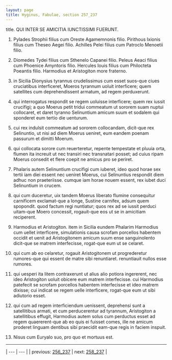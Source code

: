 ```yaml
---
layout: page
title: Hyginus, Fabulae, section 257_237
---
```


title. QUI INTER SE AMICITIA IUNCTISSIMI FUERUNT.



1. Pylades Strophii filius cum Oreste Agamemnonis filio. Pirithous Ixionis filius cum Theseo Aegei filio. Achilles Pelei filius cum Patroclo Menoetii filio.



2. Diomedes Tydei filius cum Sthenelo Capanei filio. Peleus Aeaci filius cum Phoenice Amyntoris filio. Hercules Iouis filius cum Philocteta Poeantis filio. Harmodius et Aristogiton more fraterno.



3. in Sicilia Dionysius tyrannus crudelissimus cum esset suos-que ciues cruciatibus interficeret, Moeros tyrannum uoluit interficere; quem satellites cum deprehendissent armatum, ad regem perduxerunt.



4. qui interrogatus respondit se regem uoluisse interficere; quem rex iussit crucifigi; a quo Moerus petit tridui commeatum ut sororem suam nuptui collocaret, et daret tyranno Selinuntium amicum suum et sodalem qui sponderet eum tertio die uenturum.



5. cui rex indulsit commeatum ad sororem collocandam, dicit-que rex Selinuntio, ut nisi ad diem Moerus ueniret, eum eandem poenam passurum et dimitti Moerum.



6. qui collocata sorore cum reuerteretur, repente tempestate et pluuia orta, flumen ita increuit ut nec transiri nec transnatari posset; ad cuius ripam Moerus consedit et flere coepit ne amicus pro se periret.



7. Phalaris autem Selinuntium crucifigi cum iuberet, ideo quod horae sex tertii iam diei essent nec ueniret Moerus, cui Selinuntius respondit diem adhuc non praeteriisse. cumque iam horae nouem essent, rex iubet duci Selinuntium in crucem.



8. qui cum duceretur, uix tandem Moerus liberato flumine consequitur carnificem exclamat-que a longe, Sustine carnifex, adsum quem spopondit. quod factum regi nuntiatur; quos rex ad se iussit perduci uitam-que Moero concessit, rogauit-que eos ut se in amicitiam reciperent.



9. Harmodius et Aristogiton. item in Sicilia eundem Phalarim Harmodius cum uellet interficere, simulationis causa scrofam porcellos habentem occidit et uenit ad Aristogitonem amicum suum ense sanguinolento dicit-que se matrem interfecisse, rogat-que eum ut se celaret.



10. qui cum ab eo celaretur, rogauit Aristogitonem ut progrederetur rumores-que qui essent de matre sibi renuntiaret. renuntiauit nullos esse rumores.



11. qui uesperi ita litem contraxerunt ut alius alio potiora ingererent, nec ideo Aristogiton uoluit obicere eum matrem interfecisse. cui Harmodius patefecit se scrofam porcellos habentem interfecisse et ideo matrem dixisse; cui indicat se regem uelle interficere, rogat-que eum ut sibi adiutorio esset.



12. qui cum ad regem interficiendum uenissent, deprehensi sunt a satellitibus armati, et cum perducerentur ad tyrannum, Aristogiton a satellitibus effugit, Harmodius autem solus cum perductus esset ad regem quaererent-que ab eo quis ei fuisset comes, ille ne amicum proderet linguam dentibus sibi praecidit eam-que regis in faciem inspuit.



13. Nisus cum Euryalo suo, pro quo et mortuus est.



---

| --- | --- |
| previous: [256_237](../256_237/) | next: [258_237](../258_237/) |